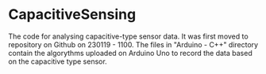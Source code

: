# CapacitiveSensing
The code for analysing capacitive-type sensor data.
It was first moved to repository on Github on 230119 - 1100.
The files in "Arduino - C++" directory contain the algorythms uploaded on Arduino Uno to record the data based on the capacitive type sensor.




